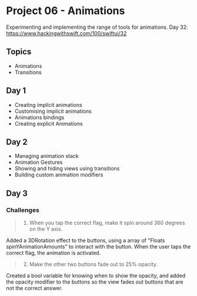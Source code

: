 # Project 06 - Animations

Experimenting and implementing the range of tools for animations.
Day 32: https://www.hackingwithswift.com/100/swiftui/32

## Topics

- Animations
- Transitions

## Day 1

- Creating implicit animations
- Customising implicit animations
- Animations bindings
- Creating explicit Animations

## Day 2

- Managing animation stack
- Animation Gestures
- Showing and hiding views using transitions
- Building custom animation modifiers

## Day 3

### Challenges

>1. When you tap the correct flag, make it spin around 360 degrees on the Y axis.

Added a 3DRotation effect to the buttons, using a array of "Floats spinYAnimationAmounts" to interact with the button. When the user taps the correct flag, the animation is activated.

>2. Make the other two buttons fade out to 25% opacity.

Created a bool variable for knowing when to show the opacity, and added the opacity modifier to the buttons so the view fades out buttons that are not the correct answer.
